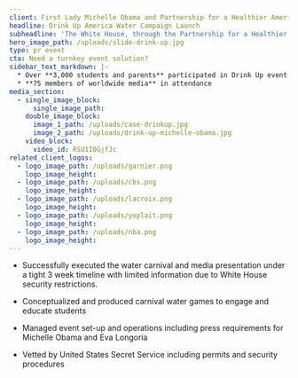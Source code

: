 ```yaml
---
client: First Lady Michelle Obama and Partnership for a Healthier America
headline: Drink Up America Water Campaign Launch
subheadline: 'The White House, through the Partnership for a Healthier America and Young & Rubican, approached EventNetUSA to design and produce First Lady Michelle Obama’s national Drink Up America Water Campaign launch. The event was held at the Watertown High School in Watertown, WI.  The water themed carnival, held in the school’s gymnasium, featured Dunk the Principal, water relay races, water ring toss and Ride the Surf.  Actress Eva Longoria and a dozen other water groups also attended the event.'
hero_image_path: /uploads/slide-drink-up.jpg
type: pr event
cta: Need a turnkey event solution?
sidebar_text_markdown: |-
  * Over **3,000 students and parents** participated in Drink Up event
  * **75 members of worldwide media** in attendance
media_section:
  - single_image_block:
      single_image_path:
    double_image_block:
      image_1_path: /uploads/case-drinkup.jpg
      image_2_path: /uploads/drink-up-michelle-obama.jpg
    video_block:
      video_id: RSU1I0GjfJc
related_client_logos:
  - logo_image_path: /uploads/garnier.png
    logo_image_height:
  - logo_image_path: /uploads/cbs.png
    logo_image_height:
  - logo_image_path: /uploads/lacroix.png
    logo_image_height:
  - logo_image_path: /uploads/yoplait.png
    logo_image_height:
  - logo_image_path: /uploads/nba.png
    logo_image_height:
---
```



* Successfully executed the water carnival and media presentation under a tight 3 week timeline with limited information due to White House security restrictions.

* Conceptualized and produced carnival water games to engage and educate students

* Managed event set-up and operations including press requirements for Michelle Obama and Eva Longoria

* Vetted by United States Secret Service including permits and security procedures